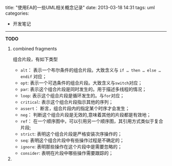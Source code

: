 title: "使用EA的一些UML相关概念记录"
date: 2013-03-18 14:31
tags: uml
categories:  
- 开发笔记
---
**TODO**

1. combined fragments

	组合片段，有如下类型
	
	* `alt`：  		表示一个布尔条件的组合片段。大致含义与 `if … then … else … endif` 对应；
	* `opt`:   		表示一个可选条件的组合片段。大致含义与`switch`对应；
	* `par`: 		表示这个组合片段是同时发生的。用于描述多线程的情况；
	* `loop`: 		表示这个组合片段是循环发生的。与`for`对应；
	* `critical`: 		表示这个组合片段指示其他的序列；
	* `assert`：	断言，组合片段内的指定某个时序才会发生；
	* `neg`：		判断这个组合片段是无效的,意味着其他的片段都是有效地；
	* `ref`： 		在一个顺序图中，可以引用另一个顺序图，其引用方式类似于复合片段;
	* `strict`: 		表明这个组合片段是严格安装次序操作的；
	* `seq`:  		表明这个组合片段中有些操作过程是不确定的；
	* `ignore`: 		表明那些操作在这个片段中是需要忽略的；
	* `consider`: 	表明在片段中哪些操作需要跟踪的；
	
2. 

